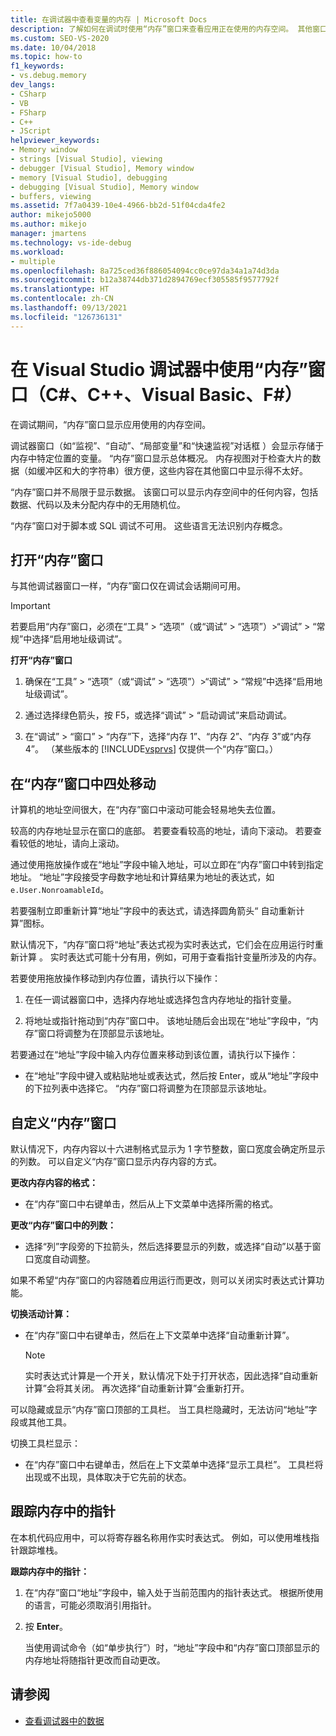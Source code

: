 ```yaml
---
title: 在调试器中查看变量的内存 | Microsoft Docs
description: 了解如何在调试时使用“内存”窗口来查看应用正在使用的内存空间。 其他窗口显示了变量及其在内存中的位置。
ms.custom: SEO-VS-2020
ms.date: 10/04/2018
ms.topic: how-to
f1_keywords:
- vs.debug.memory
dev_langs:
- CSharp
- VB
- FSharp
- C++
- JScript
helpviewer_keywords:
- Memory window
- strings [Visual Studio], viewing
- debugger [Visual Studio], Memory window
- memory [Visual Studio], debugging
- debugging [Visual Studio], Memory window
- buffers, viewing
ms.assetid: 7f7a0439-10e4-4966-bb2d-51f04cda4fe2
author: mikejo5000
ms.author: mikejo
manager: jmartens
ms.technology: vs-ide-debug
ms.workload:
- multiple
ms.openlocfilehash: 8a725ced36f886054094cc0ce97da34a1a74d3da
ms.sourcegitcommit: b12a38744db371d2894769ecf305585f9577792f
ms.translationtype: HT
ms.contentlocale: zh-CN
ms.lasthandoff: 09/13/2021
ms.locfileid: "126736131"
---
```

# <a name="use-the-memory-windows-in-the-visual-studio-debugger-c-c-visual-basic-f"></a>在 Visual Studio 调试器中使用“内存”窗口（C#、C++、Visual Basic、F#）

在调试期间，“内存”窗口显示应用使用的内存空间。

调试器窗口（如“监视”、“自动”、“局部变量”和“快速监视”对话框   ）会显示存储于内存中特定位置的变量。 “内存”窗口显示总体概况。 内存视图对于检查大片的数据（如缓冲区和大的字符串）很方便，这些内容在其他窗口中显示得不太好。

“内存”窗口并不局限于显示数据。 该窗口可以显示内存空间中的任何内容，包括数据、代码以及未分配内存中的无用随机位。

“内存”窗口对于脚本或 SQL 调试不可用。 这些语言无法识别内存概念。

## <a name="open-a-memory-window"></a>打开“内存”窗口

与其他调试器窗口一样，“内存”窗口仅在调试会话期间可用。

>[!IMPORTANT]
>若要启用“内存”窗口，必须在“工具” > “选项”（或“调试” > “选项”）>“调试” > “常规”中选择“启用地址级调试”。

**打开“内存”窗口**

1. 确保在“工具” > “选项”（或“调试” > “选项”）>“调试” > “常规”中选择“启用地址级调试”。

1. 通过选择绿色箭头，按 F5，或选择“调试” > “启动调试”来启动调试。

2. 在“调试” > “窗口” > “内存”下，选择“内存 1”、“内存 2”、“内存 3”或“内存 4”。 （某些版本的 [!INCLUDE[vsprvs](../code-quality/includes/vsprvs_md.md)] 仅提供一个“内存”窗口。）

## <a name="move-around-in-the-memory-window"></a>在“内存”窗口中四处移动

计算机的地址空间很大，在“内存”窗口中滚动可能会轻易地失去位置。

较高的内存地址显示在窗口的底部。 若要查看较高的地址，请向下滚动。 若要查看较低的地址，请向上滚动。

通过使用拖放操作或在“地址”字段中输入地址，可以立即在“内存”窗口中转到指定地址。 “地址”字段接受字母数字地址和计算结果为地址的表达式，如 `e.User.NonroamableId`。

若要强制立即重新计算“地址”字段中的表达式，请选择圆角箭头“ 自动重新计算”图标。

默认情况下，“内存”窗口将“地址”表达式视为实时表达式，它们会在应用运行时重新计算 。 实时表达式可能十分有用，例如，可用于查看指针变量所涉及的内存。

若要使用拖放操作移动到内存位置，请执行以下操作：

1. 在任一调试器窗口中，选择内存地址或选择包含内存地址的指针变量。

2. 将地址或指针拖动到“内存”窗口中。 该地址随后会出现在“地址”字段中，“内存”窗口将调整为在顶部显示该地址。

若要通过在“地址”字段中输入内存位置来移动到该位置，请执行以下操作：

- 在“地址”字段中键入或粘贴地址或表达式，然后按 Enter，或从“地址”字段中的下拉列表中选择它。 “内存”窗口将调整为在顶部显示该地址。

## <a name="customize-the-memory-window"></a>自定义“内存”窗口

默认情况下，内存内容以十六进制格式显示为 1 字节整数，窗口宽度会确定所显示的列数。 可以自定义“内存”窗口显示内存内容的方式。

**更改内存内容的格式：**

- 在“内存”窗口中右键单击，然后从上下文菜单中选择所需的格式。

**更改“内存”窗口中的列数：**

- 选择“列”字段旁的下拉箭头，然后选择要显示的列数，或选择“自动”以基于窗口宽度自动调整。

如果不希望“内存”窗口的内容随着应用运行而更改，则可以关闭实时表达式计算功能。

**切换活动计算：**

- 在“内存”窗口中右键单击，然后在上下文菜单中选择“自动重新计算”。

  >[!NOTE]
  >实时表达式计算是一个开关，默认情况下处于打开状态，因此选择“自动重新计算”会将其关闭。 再次选择“自动重新计算”会重新打开。

可以隐藏或显示“内存”窗口顶部的工具栏。 当工具栏隐藏时，无法访问“地址”字段或其他工具。

切换工具栏显示：

- 在“内存”窗口中右键单击，然后在上下文菜单中选择“显示工具栏”。 工具栏将出现或不出现，具体取决于它先前的状态。

## <a name="follow-a-pointer-through-memory"></a>跟踪内存中的指针

在本机代码应用中，可以将寄存器名称用作实时表达式。 例如，可以使用堆栈指针跟踪堆栈。

**跟踪内存中的指针：**

1. 在“内存”窗口“地址”字段中，输入处于当前范围内的指针表达式。 根据所使用的语言，可能必须取消引用指针。

2. 按 **Enter**。

   当使用调试命令（如“单步执行”）时，“地址”字段中和“内存”窗口顶部显示的内存地址将随指针更改而自动更改。

## <a name="see-also"></a>请参阅
- [查看调试器中的数据](../debugger/viewing-data-in-the-debugger.md)